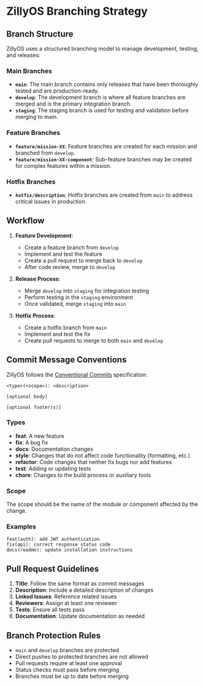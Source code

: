 # ZillyOS Branching Strategy

## Branch Structure

ZillyOS uses a structured branching model to manage development, testing, and releases:

### Main Branches

- **`main`**: The main branch contains only releases that have been thoroughly tested and are production-ready.
- **`develop`**: The development branch is where all feature branches are merged and is the primary integration branch.
- **`staging`**: The staging branch is used for testing and validation before merging to main.

### Feature Branches

- **`feature/mission-XX`**: Feature branches are created for each mission and branched from `develop`.
- **`feature/mission-XX-component`**: Sub-feature branches may be created for complex features within a mission.

### Hotfix Branches

- **`hotfix/description`**: Hotfix branches are created from `main` to address critical issues in production.

## Workflow

1. **Feature Development**:
   - Create a feature branch from `develop`
   - Implement and test the feature
   - Create a pull request to merge back to `develop`
   - After code review, merge to `develop`

2. **Release Process**:
   - Merge `develop` into `staging` for integration testing
   - Perform testing in the `staging` environment
   - Once validated, merge `staging` into `main`

3. **Hotfix Process**:
   - Create a hotfix branch from `main`
   - Implement and test the fix
   - Create pull requests to merge to both `main` and `develop`

## Commit Message Conventions

ZillyOS follows the [Conventional Commits](https://www.conventionalcommits.org/) specification:

```
<type>(<scope>): <description>

[optional body]

[optional footer(s)]
```

### Types

- **feat**: A new feature
- **fix**: A bug fix
- **docs**: Documentation changes
- **style**: Changes that do not affect code functionality (formatting, etc.)
- **refactor**: Code changes that neither fix bugs nor add features
- **test**: Adding or updating tests
- **chore**: Changes to the build process or auxiliary tools

### Scope

The scope should be the name of the module or component affected by the change.

### Examples

```
feat(auth): add JWT authentication
fix(api): correct response status code
docs(readme): update installation instructions
```

## Pull Request Guidelines

1. **Title**: Follow the same format as commit messages
2. **Description**: Include a detailed description of changes
3. **Linked Issues**: Reference related issues
4. **Reviewers**: Assign at least one reviewer
5. **Tests**: Ensure all tests pass
6. **Documentation**: Update documentation as needed

## Branch Protection Rules

- `main` and `develop` branches are protected
- Direct pushes to protected branches are not allowed
- Pull requests require at least one approval
- Status checks must pass before merging
- Branches must be up to date before merging 